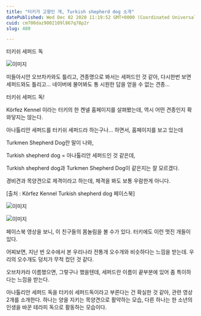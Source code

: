```yaml
---
title: "터키가 고향인 개, Turkish shepherd dog 소개"
datePublished: Wed Dec 02 2020 11:19:52 GMT+0000 (Coordinated Universal Time)
cuid: cm700daz9002109l867q78p2r
slug: 489

---
```



터키쉬 세퍼드 독

![이미지](https://cdn.hashnode.com/res/hashnode/image/upload/v1739249702269/0e2eee07-27b6-4e93-a2ff-6fd750519b6f.jpeg)

미들아시안 오브차카와도 틀리고, 견종명으로 봐서는 세퍼드인 것 같아, 다시한번 보면 세퍼드와도 틀리고... 네이버에 물어봐도 통 시원한 답을 얻을 수 없는 견종...

터키쉬 세퍼드 독!

Körfez Kennel 이라는 터키의 한 켄넬 홈페이지를 살펴봤는데, 역시 어떤 견종인지 확 와닿지는 않는다.

아나톨리안 세퍼드를 터키쉬 세퍼드라 하는구나... 하면서, 홈페이지를 보고 있는데

Turkmen Shepherd Dog란 말이 나와,

Turkish shepherd dog = 아나톨리안 세퍼드인 것 같은데,

Turkish shepherd dog과 Turkmen Shepherd Dog이 같은지는 잘 모르겠다.

경비견과 목양견으로 제격이라고 하는데, 체격을 봐도 보통 우람한게 아니다.

[출처 : Körfez Kennel Turkish shepherd dog 페이스북]

![이미지](https://cdn.hashnode.com/res/hashnode/image/upload/v1739249704044/908f4a94-d301-43ea-aa4d-5f50c0f7d49b.jpeg)

![이미지](https://cdn.hashnode.com/res/hashnode/image/upload/v1739249705919/e74e0bf4-161f-4c8a-bd4f-4921b92d4f50.jpeg)

페이스북 영상을 보니, 이 친구들의 몸놀림을 볼 수가 있다. 터키에도 이런 멋진 개들이 있다.

어찌보면, 지난 번 오수에서 본 우리나라 전통개 오수개와 비슷하다는 느낌을 받는데. 우리의 오수개도 덩치가 무척 컸던 것 같다.

오브차카라 이름했으면, 그렇구나 했을텐데, 세퍼드란 이름이 끝부분에 있어 좀 특이하다는 느낌을 받는다.

아나톨리안 세퍼드 독을 터키쉬 세퍼드독이라고 부른다는 건 확실한 것 같아, 관련 영상 2개를 소개한다. 하나는 양을 지키는 목양견으로 활약하는 모습, 다른 하나는 한 소년의 인생을 바꾼 테라피 독으로 활동하는 모습이다.
